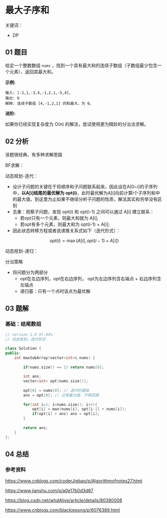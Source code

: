 # 最大子序和 

关键词：

- DP

## 01 题目

给定一个整数数组 `nums` ，找到一个具有最大和的连续子数组（子数组最少包含一个元素），返回其最大和。

**示例:**

```
输入: [-2,1,-3,4,-1,2,1,-5,4],
输出: 6
解释: 连续子数组 [4,-1,2,1] 的和最大，为 6。
```

**进阶:**

如果你已经实现复杂度为 O(*n*) 的解法，尝试使用更为精妙的分治法求解。

## 02 分析

该题很经典，有多种求解思路

BF求解：



动态规划-迭代：

- 设计子问题的关键在于将顺序和子问题联系起来，因此设在A[0~i]的子序列中，**以A[i]结尾的最优解为 opt(i)**，此时最优解为A[i]向前计算i个子序列和中的最大值，到这里为止如果不继续分析子问题的性质，解法其实和穷举没有区别
- 去重：观察子问题，发现 opt(i) 和 opt(i-1) 之间可以通过 A[i] 建立联系：
  - 若opt只有一个元素，则最大和就为 A[i];
  - 若opt有多个元素，则最大和为 opt(i-1) + A[i];
- 因此状态转移方程或者说递推关系式如下（迭代形式）：

$$
opt(i) = \max( A[i], opt(i-1) + A[i])
$$

动态规划-递归：

分治策略

- 将问题分为两部分
  - opt在左边序列，opt在右边序列， opt为左边序列含右端点 + 右边序列含左端点
  - 递归基：只有一个点时该点为最优解

## 03 题解

### 基础：结尾数组

```c++
// version 1.0 97.44%
// 动态规划，迭代形式

class Solution {
public:
    int maxSubArray(vector<int>& nums) {
        
        if(nums.size() == 1) return nums[0];
        
        int ans;
        vector<int> opt(nums.size());
        
        opt[0] = nums[0]; // 迭代的基础
        ans = opt[0]; // 记录最大值，不再回溯
        
        for(int i=1; i<nums.size(); i++){
            opt[i] = max(nums[i], opt[i-1] + nums[i]);
            if(opt[i] > ans) ans = opt[i];
        }
            
        return ans;
    }
};
```

## 04 总结



### 参考资料

https://www.cnblogs.com/coderJiebao/p/Algorithmofnotes27.html

https://www.jianshu.com/p/a0e17b0d3d87

https://blog.csdn.net/whdAlive/article/details/80380008

https://www.cnblogs.com/blackiesong/p/6076389.html